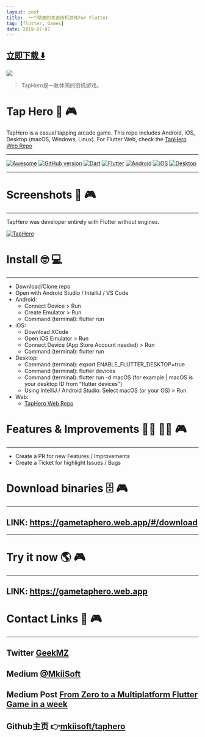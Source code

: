 ```yaml
---
layout: post
title:  一个随意的攻击街机游戏For Flutter
tag: [flutter, Games]
date: 2019-07-07
---
```


 


## [立即下载 ️⬇️ ](https://codeload.github.com/mkiisoft/taphero/zip/master) 


 
![](https://flutterawesome.com/content/images/2019/06/taphero.jpg)
 
>
> TapHero是一款休闲的街机游戏。
>

 
# Tap Hero 📱 🎮

TapHero is a casual tapping arcade game. This repo includes Android, iOS, Desktop (macOS, Windows, Linux). For Flutter Web, check the [TapHero Web Repo](https://github.com/mkiisoft/taphero_web)
_______________
[![Awesome](https://cdn.rawgit.com/sindresorhus/awesome/d7305f38d29fed78fa85652e3a63e154dd8e8829/media/badge.svg)](https://github.com/mkiisoft/RxLoading) [![GitHub version](https://d25lcipzij17d.cloudfront.net/badge.svg?id=gh&type=6&v=1.0&x2=0)](https://github.com/mkiisoft/taphero) [![Dart](https://img.shields.io/badge/language-dart-blue.svg)](https://github.com/mkiisoft/taphero) [![Flutter](https://img.shields.io/badge/framework-Flutter-blue.svg)](https://github.com/mkiisoft/taphero) [![Android](https://img.shields.io/badge/platform-Android-green.svg)](https://github.com/mkiisoft/taphero) [![iOS](https://img.shields.io/badge/platform-iOS-red.svg)](https://github.com/mkiisoft/taphero) [![Desktop](https://img.shields.io/badge/platform-Desktop-lightgrey.svg)](https://github.com/mkiisoft/taphero)
_______________

# Screenshots 📸 🎮
_______________

TapHero was developer entirely with Flutter without engines.

[![TapHero](https://i.imgur.com/s5BzXxI.jpg)](https://github.com/mkiisoft/taphero "TapHero")

# Install 🤓 💻
_______________

 - Download/Clone repo
 - Open with Android Studio / IntelliJ / VS Code
 - Android:
    - Connect Device > Run
    - Create Emulator > Run
    - Command (terminal): flutter run
 - iOS:
    - Download XCode
    - Open iOS Emulator > Run
    - Connect Device (App Store Account needed) > Run
    - Command (terminal): flutter run
 - Desktop:
    - Command (terminal): export ENABLE_FLUTTER_DESKTOP=true
    - Command (terminal): flutter devices
    - Command (terminal): flutter run -d macOS (for example | macOS is your desktop ID from "flutter devices")
    - Using IntelliJ / Android Studio: Select macOS (or your OS) > Run
 - Web:
    - [TapHero Web Repo](https://github.com/mkiisoft/taphero_web)

# Features & Improvements 👷‍♂️ 👷‍♀️ 🎮
_______________

  - Create a PR for new Features / Improvements
  - Create a Ticket for highlight Issues / Bugs

# Download binaries 🗄 🎮
_______________

## LINK: https://gametaphero.web.app/#/download
_______________

# Try it now 🌎 🎮
_______________

## LINK: https://gametaphero.web.app 

# Contact Links 🔗 🎮
_______________

## Twitter [GeekMZ](https://www.twitter.com/geekmz)
## Medium [@MkiiSoft](https://medium.com/@mkiisoft)
## Medium Post [From Zero to a Multiplatform Flutter Game in a week](https://medium.com/flutter-community/from-zero-to-a-multiplatform-flutter-game-in-a-week-8245da931c7e)

## Github主页 👉[mkiisoft/taphero](http://github.com/mkiisoft/taphero)